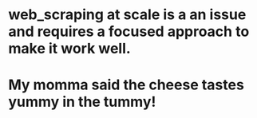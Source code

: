 # web_scraping at scale is a an issue and requires a focused approach to make it work well.  
# My momma said the cheese tastes yummy in the tummy! 
